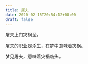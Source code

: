 ```yaml
---
title: 屠夫
date: 2020-02-15T20:54:12+08:00
draft: false
---
```


屠夫上门灾祸至。

屠夫的职业是杀生，在梦中意味着灾祸。

梦见屠夫，意味着灾祸临头。